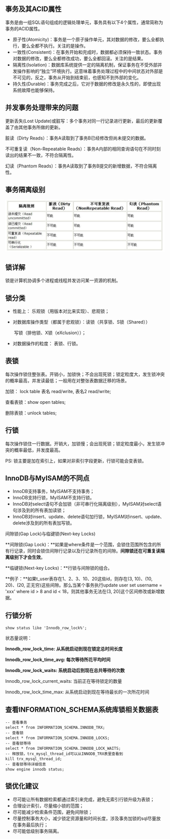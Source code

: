 ## 事务及其ACID属性

事务是由一组SQL语句组成的逻辑处理单元，事务具有以下4个属性，通常简称为事务的ACID属性。

- 原子性(Atomicity)：事务是一个原子操作单元，其对数据的修改，要么全都执行，要么全都不执行。关注的是操作。
- 一致性(Consistent)：在事务开始和完成时，数据都必须保持一致状态。事务对数据的修改，要么全都修改成功，要么全都回滚。关注的是结果。
- 隔离性(Isolation)：数据库系统提供一定的隔离机制，保证事务在不受外部并发操作影响的“独立”环境执行。这意味着事务处理过程中的中间状态对外部是不可见的，反之，事务从开始到结束前，也感知不到外部的变化。
- 持久性(Durable)：事务完成之后，它对于数据的修改是永久性的，即使出现系统故障也能够保持。



## 并发事务处理带来的问题

更新丢失(Lost Update)或脏写：多个事务对同一行记录进行更新，最后的更新覆盖了由其他事务所做的更新。

脏读（Dirty Reads）：事务A读取到了事务B已经修改但尚未提交的数据。

不可重复读（Non-Repeatable Reads）：事务A内部的相同查询语句在不同时刻读出的结果不一致，不符合隔离性。

幻读（Phantom Reads）：事务A读取到了事务B提交的新增数据，不符合隔离性。



## 事务隔离级别

![事务隔离级别](./images/事务隔离级别.png)



## 锁详解

锁是计算机协调多个进程或线程并发访问某一资源的机制。



## 锁分类

- 性能上：                                                   乐观锁（用版本对比来实现）、悲观锁；

- 对数据库操作类型（都属于悲观锁）：读锁（共享锁、S锁（Shared））

  ​								   							   写锁（排他锁、X锁（eXclusion））；

- 对数据操作的粒度：                               表锁、行锁。



## 表锁

每次操作锁住整张表。开销小，加锁快；不会出现死锁；锁定粒度大，发生锁冲突的概率最高，并发读最低；一般用在对整张表数据迁移的场景。

加锁：       lock table 表名 read/write, 表名2 read/write;

查看表锁：show open tables;

删除表锁：unlock tables;



## 行锁

每次操作锁住一行数据。开销大，加锁慢；会出现死锁；锁定粒度最小，发生锁冲突的概率最低，并发度最高。

PS: 锁主要是加在索引上，如果对非索引字段更新，行锁可能会变表锁。



## InnoDB与MyISAM的不同点

- InnoDB支持事务，MyISAM不支持事务；
- InnoDB支持行锁，MyISAM不支持行锁。
- InnoDB对select语句不会加锁（非可串行化隔离级别），MyISAM对select语句涉及到的所有表加读锁；
- InnoDB对insert、update、delete语句加行锁，MyISAM对insert、update、delete涉及到的所有表加写锁。



间隙锁(Gap Lock)与临键锁(Next-key Locks)

**间隙锁(Gap Lock)：**如果是where条件是一个范围，会锁住范围所包含的所有行记录，同时会锁住间隙行记录以及行记录所在的间隙。**间隙锁还在可重复读隔离级别下才会生效**。

**临键锁(Next-key Locks)：**行锁与间隙锁的组合。

**例子：**如果t_user表存在1、2、3、10、20这些id，则存在(3, 10)、(10, 20)、(20, 正无穷)这些间隙。那么当某个事务执行update user set username = 'xxx' where id > 8 and id < 18，则其他事务无法在(3, 20]这个区间修改或新增数据。



## 行锁分析

```mysql
show status like 'Innodb_row_lock%';
```

状态量说明：

**Innodb_row_lock_time: 从系统启动到现在锁定总时间长度**

**Innodb_row_lock_time_avg: 每次等待所花平均时间**

**Innodb_row_lock_waits: 系统启动后到现在总共等待的次数**

Innodb_row_lock_current_waits: 当前正在等待锁定的数量

Innodb_row_lock_time_max: 从系统启动到现在等待最长的一次所花时间



## 查看INFORMATION_SCHEMA系统库锁相关数据表

```mysql
‐‐ 查看事务
select * from INFORMATION_SCHEMA.INNODB_TRX;
‐‐ 查看锁
select * from INFORMATION_SCHEMA.INNODB_LOCKS;
‐‐ 查看锁等待
select * from INFORMATION_SCHEMA.INNODB_LOCK_WAITS;
‐‐ 释放锁，trx_mysql_thread_id可以从INNODB_TRX表里查看到
kill trx_mysql_thread_id;
‐‐ 查看锁等待详细信息
show engine innodb status;
```



## 锁优化建议

- 尽可能让所有数据检索都通过索引来完成，避免无索引行锁升级为表锁；
- 合理设计索引，尽量缩小锁的范围；
- 尽可能减少检索条件范围，避免间隙锁；
- 尽量控制事务大小，减少锁定资源量和时间长度，涉及事务加锁的sql尽量放在事务最后执行；
- 尽可能低级别事务隔离。

